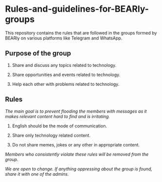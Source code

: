 # Rules-and-guidelines-for-BEARly-groups
This repository contains the rules that are followed in the groups formed by BEARly on various platforms like Telegram and WhatsApp.



## Purpose of the group

1. Share and discuss any topics related to technology.

2. Share opportunities and events related to technology. 

3. Help each other with problems related to technology.

## Rules

_The main goal is to prevent flooding the members with messages as it makes relevant content hard to find and is irritating._

1. English should be the mode of communication.

2. Share only technology related content.

3. Do not share memes, jokes or any other in appropriate content.

_Members who consistently violate these rules will be removed from the group._

_We are open to change. If anything oppressing about the group is found, share it with one of the admins._

